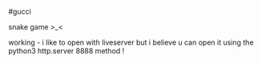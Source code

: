 #gucci

snake game >_<

working - i like to open with liveserver but i believe u can open it using the python3 http.server 8888 method !

